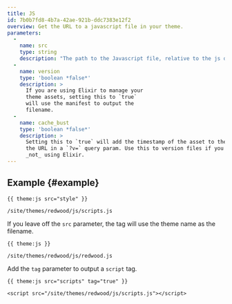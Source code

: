 ```yaml
---
title: JS
id: 7b0b7fd8-4b7a-42ae-921b-ddc7383e12f2
overview: Get the URL to a javascript file in your theme.
parameters:
  -
    name: src
    type: string
    description: "The path to the Javascript file, relative to the js directory.  You can leave off the extension, we know it's a .js file."
  -
    name: version
    type: 'boolean *false*'
    description: >
      If you are using Elixir to manage your
      theme assets, setting this to `true`
      will use the manifest to output the
      filename.
  -
    name: cache_bust
    type: 'boolean *false*'
    description: >
      Setting this to `true` will add the timestamp of the asset to the end of
      the URL in a `?v=` query param. Use this to version files if you are
      _not_ using Elixir.
---
```

## Example {#example}
```
{{ theme:js src="style" }}
```
``` .language-output
/site/themes/redwood/js/scripts.js
```

If you leave off the `src` parameter, the tag will use the theme name as the filename.

```
{{ theme:js }}
```

``` .language-output
/site/themes/redwood/js/redwood.js
```

Add the `tag` parameter to output a `script` tag.

```
{{ theme:js src="scripts" tag="true" }}
```
``` .language-output
<script src="/site/themes/redwood/js/scripts.js"></script>
```
